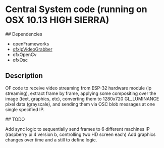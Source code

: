# Central System code (running on OSX 10.13 HIGH SIERRA)

## Dependencies

- openFrameworks
- [ofxIpVideoGrabber](https://github.com/bakercp/ofxIpVideoGrabber)
- ofxOpenCv
- ofxOsc

## Description

OF code to receive video streaming from ESP-32 hardware module (ip streaming), extract frame by frame, applying some compositing over the image (text, graphics, etc), converting them to 1280x720 GL_LUMINANCE pixel data (grayscale), and sending them via OSC blob messages at one single specified IP.

## TODO

Add sync logic to sequentially send frames to 6 different machines IP (raspberry pi 4 version b, controlling two HD screen each)
Add graphics changes over time and a still to define logic.
